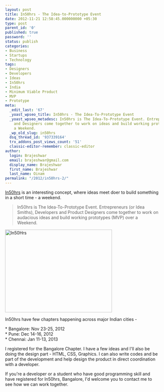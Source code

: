 ```yaml
---
layout: post
title: In50hrs - The Idea-to-Prototype Event
date: 2012-11-21 12:58:45.000000000 +05:30
type: post
parent_id: '0'
published: true
password: ''
status: publish
categories:
- Business
- Startups
- Technology
tags:
- Designers
- Developers
- Ideas
- In50hrs
- India
- Minimum Viable Product
- MVP
- Prototype
meta:
  _edit_last: '67'
  _yoast_wpseo_title: In50hrs - The Idea-To-Prototype Event
  _yoast_wpseo_metadesc: In50hrs is The Idea-To-Prototype Event. Entrepreneurs, Developers
    and Designers come together to work on ideas and build working prototypes over
    a Weekend.
  _wp_old_slug: in50hrs
  dsq_thread_id: '937339164'
  trx_addons_post_views_count: '51'
  classic-editor-remember: classic-editor
author:
  login: Brajeshwar
  email: brajeshwar@gmail.com
  display_name: Brajeshwar
  first_name: Brajeshwar
  last_name: Oinam
permalink: "/2012/in50hrs-2/"
---
```

<p><a href="http://www.in50hrs.com/">In50hrs</a> is an interesting concept, where ideas meet doer to build something in a short time - a weekend.</p>
<blockquote><p>In50hrs is The Idea-To-Prototype Event. Entrepreneurs (or Idea Smiths), Developers and Product Designers come together to work on audacious ideas and build working prototypes (MVP) over a Weekend.</p></blockquote>
<p><img src="{{ site.baseurl }}/assets/2012/11/in50hrs-logo.jpg" alt="In50Hrs" width="350" height="270" class="alignright size-full wp-image-7157" /></p>
<p>In50hrs have few chapters happening across major Indian cities -</p>
<p>* Bangalore: Nov 23-25, 2012<br />
* Pune: Dec 14-16, 2012<br />
* Chennai: Jan 11-13, 2013</p>
<p>I registered for the Bangalore Chapter. I have a few ideas and I'll also be doing the design part - HTML, CSS, Graphics. I can also write codes and be part of the development and help design the product in direct coordination with a developer.</p>
<p>If you're a developer or a student who have good programming skill and have registered for In50hrs, Bangalore, I'd welcome you to contact me to see how we can work together.</p>
